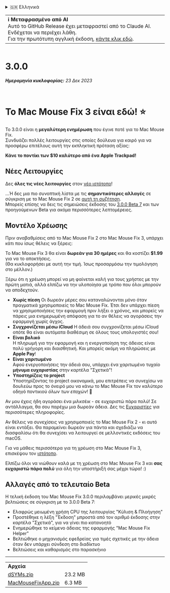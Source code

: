 <details>
<summary>🇬🇷 Ελληνικά</summary>

[🇬🇧 English (GitHub)](https://github.com/noah-nuebling/mac-mouse-fix/releases/tag/3.0.0)\
[🇦🇩 Català](https://redirect.macmousefix.com/?target=mmf-release&tag=3.0.0&locale=ca)\
[🇩🇪 Deutsch](https://redirect.macmousefix.com/?target=mmf-release&tag=3.0.0&locale=de)\
[🇪🇸 Español](https://redirect.macmousefix.com/?target=mmf-release&tag=3.0.0&locale=es)\
[🇫🇷 Français](https://redirect.macmousefix.com/?target=mmf-release&tag=3.0.0&locale=fr)\
[🇮🇩 Indonesia](https://redirect.macmousefix.com/?target=mmf-release&tag=3.0.0&locale=id)\
[🇮🇹 Italiano](https://redirect.macmousefix.com/?target=mmf-release&tag=3.0.0&locale=it)\
[🇭🇺 Magyar](https://redirect.macmousefix.com/?target=mmf-release&tag=3.0.0&locale=hu)\
[🇳🇱 Nederlands](https://redirect.macmousefix.com/?target=mmf-release&tag=3.0.0&locale=nl)\
[🇵🇱 Polski](https://redirect.macmousefix.com/?target=mmf-release&tag=3.0.0&locale=pl)\
[🇧🇷 Português (Brasil)](https://redirect.macmousefix.com/?target=mmf-release&tag=3.0.0&locale=pt-BR)\
[🇵🇹 Português (Portugal)](https://redirect.macmousefix.com/?target=mmf-release&tag=3.0.0&locale=pt-PT)\
[🇷🇴 Română](https://redirect.macmousefix.com/?target=mmf-release&tag=3.0.0&locale=ro)\
[🇸🇪 Svenska](https://redirect.macmousefix.com/?target=mmf-release&tag=3.0.0&locale=sv)\
[🇻🇳 Tiếng Việt](https://redirect.macmousefix.com/?target=mmf-release&tag=3.0.0&locale=vi)\
[🇹🇷 Türkçe](https://redirect.macmousefix.com/?target=mmf-release&tag=3.0.0&locale=tr)\
[🇨🇿 Čeština](https://redirect.macmousefix.com/?target=mmf-release&tag=3.0.0&locale=cs)\
**🇬🇷 Ελληνικά**\
[🇷🇺 Русский](https://redirect.macmousefix.com/?target=mmf-release&tag=3.0.0&locale=ru)\
[🇺🇦 Українська](https://redirect.macmousefix.com/?target=mmf-release&tag=3.0.0&locale=uk)\
[🇮🇱 עברית](https://redirect.macmousefix.com/?target=mmf-release&tag=3.0.0&locale=he)\
[🇸🇦 العربية](https://redirect.macmousefix.com/?target=mmf-release&tag=3.0.0&locale=ar)\
[🇮🇳 हिन्दी](https://redirect.macmousefix.com/?target=mmf-release&tag=3.0.0&locale=hi)\
[🇹🇭 ไทย](https://redirect.macmousefix.com/?target=mmf-release&tag=3.0.0&locale=th)\
[🇨🇳 中文 (简体)](https://redirect.macmousefix.com/?target=mmf-release&tag=3.0.0&locale=zh-Hans)\
[🇨🇳 中文 (繁體)](https://redirect.macmousefix.com/?target=mmf-release&tag=3.0.0&locale=zh-Hant)\
[🇭🇰 中文（香港)](https://redirect.macmousefix.com/?target=mmf-release&tag=3.0.0&locale=zh-HK)\
[🇯🇵 日本語](https://redirect.macmousefix.com/?target=mmf-release&tag=3.0.0&locale=ja)\
[🇰🇷 한국어](https://redirect.macmousefix.com/?target=mmf-release&tag=3.0.0&locale=ko)\
[Help translate Mac Mouse Fix to different languages!](https://github.com/noah-nuebling/mac-mouse-fix/discussions/731)
</details>
<table align=><td>
<b>ℹ️ Μεταφρασμένο από AI</b><br>
Αυτό το GitHub Release έχει μεταφραστεί από το Claude AI. Ενδέχεται να περιέχει λάθη.<br>
Για την πρωτότυπη αγγλική έκδοση, <a href="https://github.com/noah-nuebling/mac-mouse-fix/releases/tag/3.0.0">κάντε κλικ εδώ</a>.
</td></table>

<table></table>

# 3.0.0
***Ημερομηνία κυκλοφορίας:** 23 Δεκ 2023*

<br>

# Το Mac Mouse Fix 3 είναι εδώ! ⭐️

Το 3.0.0 είναι η **μεγαλύτερη ενημέρωση** που έγινε ποτέ για το Mac Mouse Fix.\
Συνδυάζει πολλές λειτουργίες στις οποίες δούλευα για καιρό για να προσφέρω επιτέλους αυτή την εκπληκτική πρόταση αξίας:

**Κάνε το ποντίκι των $10 καλύτερο από ένα Apple Trackpad!**

## Νέες Λειτουργίες

Δες **όλες τις νέες λειτουργίες** στον [νέο ιστότοπο](http://macmousefix.com/)!

...Ή δες μια πιο συνοπτική λίστα με τις **σημαντικότερες αλλαγές** σε σύγκριση με το Mac Mouse Fix 2 σε [αυτή τη συζήτηση](https://github.com/noah-nuebling/mac-mouse-fix/discussions/743#discussioncomment-7938922).\
Μπορείς επίσης να δεις τις σημειώσεις έκδοσης του [3.0.0 Beta 7](https://redirect.macmousefix.com/?target=mmf-release&tag=3.0.0-Beta-7&locale=el) και των προηγούμενων Beta για ακόμα περισσότερες λεπτομέρειες.

## Μοντέλο Χρέωσης

Πριν αναβαθμίσεις από το Mac Mouse Fix 2 στο Mac Mouse Fix 3, υπάρχει κάτι που ίσως θέλεις να ξέρεις:

Το Mac Mouse Fix 3 θα είναι **δωρεάν για 30 ημέρες** και θα κοστίζει **$1.99** για να το αποκτήσεις.\
(Θα κυκλοφορήσει με αυτή την τιμή. Ίσως προσαρμόσω την τιμολόγηση στο μέλλον.)

Ξέρω ότι η χρέωση μπορεί να μη φαίνεται καλή για τους χρήστες με την πρώτη ματιά, αλλά ελπίζω να την υλοποίησα με τρόπο που όλοι μπορούν να αποδεχτούν.

- **Χωρίς πίεση**
   Οι δωρεάν μέρες σου καταναλώνονται μόνο όταν πραγματικά χρησιμοποιείς το Mac Mouse Fix. Έτσι δεν υπάρχει πίεση να χρησιμοποιήσεις την εφαρμογή πριν λήξει ο χρόνος, και μπορείς να πάρεις μια ενημερωμένη απόφαση για το αν θέλεις να αγοράσεις την εφαρμογή χωρίς άγχος.
- **Συγχρονίζεται μέσω iCloud**
  Η άδειά σου συγχρονίζεται μέσω iCloud οπότε θα είναι αυτόματα διαθέσιμη σε όλους τους υπολογιστές σου!
- **Είναι βολικό**\
   Η πληρωμή για την εφαρμογή και η ενεργοποίηση της άδειας είναι πολύ γρήγορη και διαισθητική. Και μπορείς ακόμη να πληρώσεις με **Apple Pay**!
- **Είναι χαριτωμένο**\
   Αφού ενεργοποιήσεις την άδειά σου, υπάρχει ένα χαριτωμένο τυχαίο **μήνυμα ευχαριστίας** στην καρτέλα "Σχετικά"!
- **Υποστηρίζεις το project**\
   Υποστηρίζοντας το project οικονομικά, μου επιτρέπεις να συνεχίσω να δουλεύω προς το όνειρό μου να κάνω το Mac Mouse Fix τον καλύτερο οδηγό ποντικιού *όλων των εποχών*! 🚀

Αν μου έχεις ήδη αγοράσει ένα μιλκσέικ - σε ευχαριστώ πάρα πολύ! Σε αντάλλαγμα, θα σου παρέχω μια δωρεάν άδεια. Δες τις [Ευχαριστίες](https://github.com/noah-nuebling/mac-mouse-fix/blob/master/Acknowledgements.md#-paypal-donations) για περισσότερες πληροφορίες.

Αν θέλεις να συνεχίσεις να χρησιμοποιείς το Mac Mouse Fix 2 - κι αυτό είναι εντάξει. Θα παραμείνει δωρεάν για πάντα και σχεδιάζω να διασφαλίσω ότι θα συνεχίσει να λειτουργεί σε μελλοντικές εκδόσεις του macOS.

Για να μάθεις περισσότερα για τη χρέωση στο Mac Mouse Fix 3, επισκέψου τον [ιστότοπο](https://macmousefix.com/#price).

Ελπίζω όλοι να νιώθουν καλά με τη χρέωση στο Mac Mouse Fix 3 και **σας ευχαριστώ πάρα πολύ** για όλη την υποστήριξή σας μέχρι τώρα! :)

## Αλλαγές από το τελευταίο Beta

Η τελική έκδοση του Mac Mouse Fix 3.0.0 περιλαμβάνει μερικές μικρές βελτιώσεις σε σύγκριση με το 3.0.0 Beta 7:

- Ελαφρώς μειωμένη χρήση CPU της λειτουργίας "Κύλιση & Πλοήγηση"
- Προστέθηκε η λέξη "Έκδοση" μπροστά από τον αριθμό έκδοσης στην καρτέλα "Σχετικά", για να γίνει πιο κατανοητό
- Ενημερώθηκε το κείμενο άδειας της εφαρμογής "Mac Mouse Fix Helper"
- Βελτιώθηκε ο μηχανισμός εφεδρείας για τιμές σχετικές με την άδεια όταν δεν υπάρχει σύνδεση στο διαδίκτυο
- Βελτιώσεις και καθαρισμός στο παρασκήνιο

---

<table align="start">
<tr>
    <td colspan=2>
        <b>Αρχεία</b>
    </td>
</tr>
<tr>
    <td><a href="https://github.com/noah-nuebling/mac-mouse-fix/releases/download/3.0.0/dSYMs.zip">dSYMs.zip</a></td>
    <td>23.2 MB</td>
</tr>
<tr>
    <td><a href="https://github.com/noah-nuebling/mac-mouse-fix/releases/download/3.0.0/MacMouseFixApp.zip">MacMouseFixApp.zip</a></td>
    <td>6.3 MB</td>
</tr>
</table>